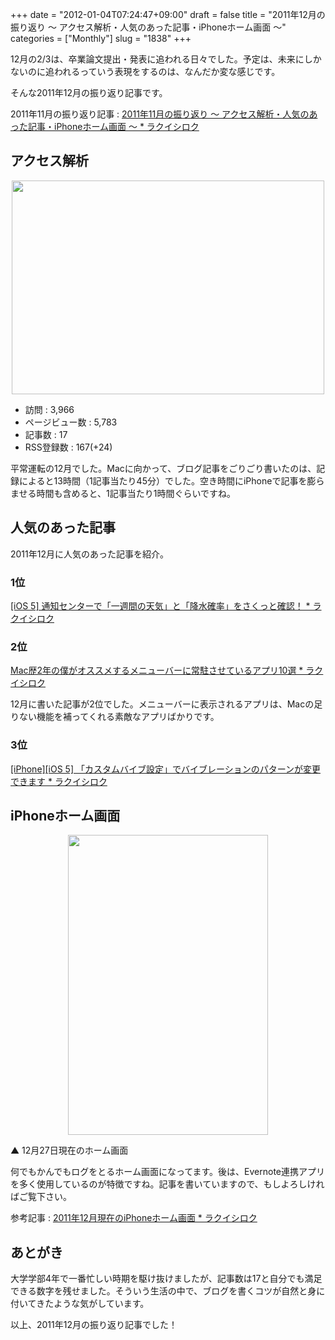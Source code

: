 +++
date = "2012-01-04T07:24:47+09:00"
draft = false
title = "2011年12月の振り返り 〜 アクセス解析・人気のあった記事・iPhoneホーム画面 〜"
categories = ["Monthly"]
slug = "1838"
+++

12月の2/3は、卒業論文提出・発表に追われる日々でした。予定は、未来にしかないのに追われるっていう表現をするのは、なんだか変な感じです。

そんな2011年12月の振り返り記事です。

2011年11月の振り返り記事 : <a href="http://rakuishi.com/monthly/1598/" target="_blank">2011年11月の振り返り 〜 アクセス解析・人気のあった記事・iPhoneホーム画面 〜 * ラクイシロク</a>

<h2>アクセス解析</h2>

<img style="display:block; margin-left:auto; margin-right:auto;" src="/images/2012/01/1838_1.png" border="0" width="500" height="342" />

<ul>
<li>訪問 : 3,966</li>
<li>ページビュー数 : 5,783</li>
<li>記事数 : 17</li>
<li>RSS登録数 : 167(+24)</li>
</ul>

平常運転の12月でした。Macに向かって、ブログ記事をごりごり書いたのは、記録によると13時間（1記事当たり45分）でした。空き時間にiPhoneで記事を膨らませる時間も含めると、1記事当たり1時間ぐらいですね。

<h2>人気のあった記事</h2>

2011年12月に人気のあった記事を紹介。

<h3>1位</h3>

<a href="http://rakuishi.com/iphone/921/" target="_blank">[iOS 5] 通知センターで「一週間の天気」と「降水確率」をさくっと確認！ * ラクイシロク</a>

<h3>2位</h3>

<a href="http://rakuishi.com/mac/1546/" target="_blank">Mac歴2年の僕がオススメするメニューバーに常駐させているアプリ10選 * ラクイシロク</a>

12月に書いた記事が2位でした。メニューバーに表示されるアプリは、Macの足りない機能を補ってくれる素敵なアプリばかりです。

<h3>3位</h3>

<a href="http://rakuishi.com/iphone/957/" target="_blank">[iPhone][iOS 5] 「カスタムバイブ設定」でバイブレーションのパターンが変更できます * ラクイシロク</a>

<h2>iPhoneホーム画面</h2>

<img style="display:block; margin-left:auto; margin-right:auto;" src="/images/2011/12/1838_2.png" border="0" width="320" height="480" />

▲ 12月27日現在のホーム画面

何でもかんでもログをとるホーム画面になってます。後は、Evernote連携アプリを多く使用しているのが特徴ですね。記事を書いていますので、もしよろしければご覧下さい。

参考記事 : <a href="http://rakuishi.com/iphone/1780/" target="_blank">2011年12月現在のiPhoneホーム画面 * ラクイシロク</a>

<h2>あとがき</h2>

大学学部4年で一番忙しい時期を駆け抜けましたが、記事数は17と自分でも満足できる数字を残せました。そういう生活の中で、ブログを書くコツが自然と身に付いてきたような気がしています。

以上、2011年12月の振り返り記事でした！
